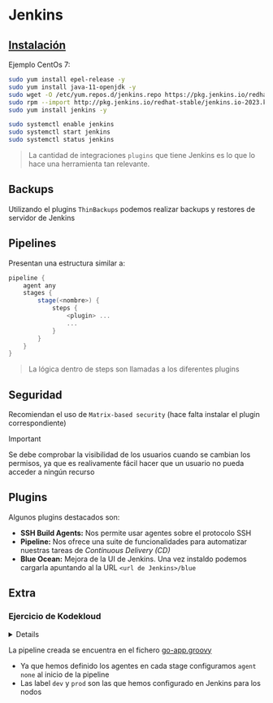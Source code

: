 # Jenkins

## [Instalación](https://www.jenkins.io/doc/book/installing/linux/)
Ejemplo CentOs 7:
```bash
sudo yum install epel-release -y
sudo yum install java-11-openjdk -y
sudo wget -O /etc/yum.repos.d/jenkins.repo https://pkg.jenkins.io/redhat-stable/jenkins.repo --no-check-certificate
sudo rpm --import http://pkg.jenkins.io/redhat-stable/jenkins.io-2023.key
sudo yum install jenkins -y
```
```bash
sudo systemctl enable jenkins
sudo systemctl start jenkins
sudo systemctl status jenkins
```

> La cantidad de integraciones `plugins` que tiene Jenkins es lo que lo hace una herramienta tan relevante.

## Backups
Utilizando el plugins `ThinBackups` podemos realizar backups y restores de servidor de Jenkins

## Pipelines
Presentan una estructura similar a:
```groovy
pipeline {
    agent any
    stages {
        stage(<nombre>) {
            steps {
                <plugin> ...
                ...
            }
        }
    }
}
```
> La lógica dentro de steps son llamadas a los diferentes plugins

## Seguridad
Recomiendan el uso de `Matrix-based security` (hace falta instalar el plugin correspondiente)
> [!IMPORTANT]  
> Se debe comprobar la visibilidad de los usuarios cuando se cambian los permisos, ya que es realivamente fácil hacer que un usuario no pueda acceder a ningún recurso

## Plugins
Algunos plugins destacados son:
- **SSH Build Agents:** Nos permite usar agentes sobre el protocolo SSH
- **Pipeline:** Nos ofrece una suite de funcionalidades para automatizar nuestras tareas de *Continuous Delivery (CD)*
- **Blue Ocean:** Mejora de la UI de Jenkins. Una vez instaldo podemos cargarla apuntando al la URL `<url de Jenkins>/blue`

## Extra
### Ejercicio de Kodekloud
<details>
Our application development team has recently finished the MVP development for one of the applications and it's ready to be deployed on production.

The `go-app` repository on the Gitea server contains the source code of this application. The `dev` branch of this repository is used for testing, hence we want to deploy it on the `dev` environment and the `master` branch should be deployed on the production environment.

On `dev` server `/opt/go-app` is the document root of the application and we have already setup the `dev` branch over there for your convenience. In your build step, you will just need to pull the latest `dev` branch code from the repository using `git pull` command. 


Similarly on `production` server `/opt/go-app` is the document root of the application and we have already setup the master branch over there for your convenience. In your build step, you will just need to pull the latest master branch code from the repository using `git pull` command.

Create a pipeline job in Jenkins, and configure it as per details mentioned below:
#### Prerequisites:
- Install the required plugins which are needed for adding SSH agent nodes and for creating pipeline jobs.
- Add dev and production servers as SSH node agents in Jenkins.
- You can use /opt as the Remote root directory for both of these nodes to avoid any permission issues.
- To make nodes work, you will also need to add the respective credentials in Jenkins for these servers.

#### Job configuration:
- The job name should be `go-app-deployment`
- It must be a `pipeline job`.
- The first stage here should be to build the dev branch code which must be deployed on the dev server/environment, you can name the stage as per your choice. As we have already setup the repo/branch on the server so you will just need to run the git pull command.
- The second stage should be to run some unit tests (again you can name the stage as per your choice)
- The last stage for dev would be to deploy the application. You can use a stage like:
```groovy
stage('Deploy Dev') {
    agent {
        label {
            label 'dev'
            customWorkspace "/opt/go-app"
        }
    }
    steps {
        script {
            withEnv(['JENKINS_NODE_COOKIE=do_not_kill']) {
                sh 'go run main.go &'
            }
        }
    }
}
```
> [!TIPS]   
> You must have noticed an extra parameter in this stage i.e `withEnv(['JENKINS_NODE_COOKIE=do_not_kill'])`, it is needed to make sure Jenkins doesn't kill the background process we are starting in this stage on the respective server.

- Similarly configure the same stages (with different name and prod specific values) for the production deployment. So the pipeline will have total 6 stages (three for each environment).
- Make sure to build the job at least once and make sure its building successfully.
</details>

La pipeline creada se encuentra en el fichero [go-app.groovy](./content/go-app.groovy)
- Ya que hemos definido los agentes en cada stage configuramos `agent none` al inicio de la pipeline
- Las label `dev` y `prod` son las que hemos configurado en Jenkins para los nodos

